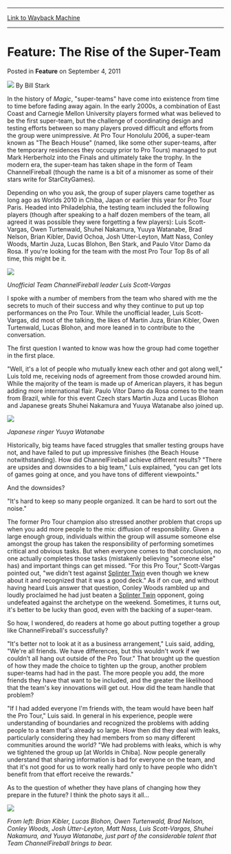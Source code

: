 
---
[Link to Wayback Machine](https://web.archive.org/web/20211021001300/https://magic.wizards.com/en/articles/archive/feature/feature-rise-super-team-2011-09-04)

[_metadata_:wayback_url]:- "https://magic.wizards.com/en/articles/archive/feature/feature-rise-super-team-2011-09-04"
[_metadata_:wayback_raw_url]:- "https://web.archive.org/web/20211021001300id_/https://magic.wizards.com/en/articles/archive/feature/feature-rise-super-team-2011-09-04"
[_metadata_:wayback_capture_timestamp]:- "2021-10-21 00:13:00+00:00"
[_metadata_:publish_date]:- "2011-09-04"
[_metadata_:description]:- "In the history of Magic, `super-teams` have come into existence from time to time before fading away again. In the early 2000s, a combination of East Coast and Carnegie Mellon University players formed what was believed to be the first super-team, but the challenge of coordinating design and testing efforts between so many players proved difficult and efforts from the group"
[_metadata_:generator]:- "Drupal 7 (http://drupal.org)"
---


Feature: The Rise of the Super-Team
===================================



 Posted in **Feature**
 on September 4, 2011 






![](https://media.magic.wizards.com/styles/auth_small/public/images/person/authorpic_BillStark.jpg)
By Bill Stark











In the history of *Magic*, "super-teams" have come into existence from time to time before fading away again. In the early 2000s, a combination of East Coast and Carnegie Mellon University players formed what was believed to be the first super-team, but the challenge of coordinating design and testing efforts between so many players proved difficult and efforts from the group were unimpressive. At Pro Tour Honolulu 2006, a super-team known as "The Beach House" (named, like some other super-teams, after the temporary residences they occupy prior to Pro Tours) managed to put Mark Herberholz into the Finals and ultimately take the trophy. In the modern era, the super-team has taken shape in the form of Team ChannelFireball (though the name is a bit of a misnomer as some of their stars write for StarCityGames).


Depending on who you ask, the group of super players came together as long ago as Worlds 2010 in Chiba, Japan or earlier this year for Pro Tour Paris. Headed into Philadelphia, the testing team included the following players (though after speaking to a half dozen members of the team, all agreed it was possible they were forgetting a few players): Luis Scott-Vargas, Owen Turtenwald, Shuhei Nakamura, Yuuya Watanabe, Brad Nelson, Brian Kibler, David Ochoa, Josh Utter-Leyton, Matt Nass, Conley Woods, Martin Juza, Lucas Blohon, Ben Stark, and Paulo Vitor Damo da Rosa. If you're looking for the team with the most Pro Tour Top 8s of all time, this might be it.




![](https://web.archive.org/web/20141216032158id_/http://archive.wizards.com/mtg/images/daily/events/ptphi11/st_lsv.jpg)

*Unofficial Team ChannelFireball leader Luis Scott-Vargas*

I spoke with a number of members from the team who shared with me the secrets to much of their success and why they continue to put up top performances on the Pro Tour. While the unofficial leader, Luis Scott-Vargas, did most of the talking, the likes of Martin Juza, Brian Kibler, Owen Turtenwald, Lucas Blohon, and more leaned in to contribute to the conversation.


The first question I wanted to know was how the group had come together in the first place.


"Well, it's a lot of people who mutually knew each other and got along well," Luis told me, receiving nods of agreement from those crowded around him. While the majority of the team is made up of American players, it has begun adding more international flair. Paulo Vitor Damo da Rosa comes to the team from Brazil, while for this event Czech stars Martin Juza and Lucas Blohon and Japanese greats Shuhei Nakamura and Yuuya Watanabe also joined up.




![](https://web.archive.org/web/20141216024901id_/http://archive.wizards.com/mtg/images/daily/events/ptphi11/st_watanabe.jpg)

*Japanese ringer Yuuya Watanabe*

Historically, big teams have faced struggles that smaller testing groups have not, and have failed to put up impressive finishes (the Beach House notwithstanding). How did ChannelFireball achieve different results? "There are upsides and downsides to a big team," Luis explained, "you can get lots of games going at once, and you have tons of different viewpoints."


And the downsides?


"It's hard to keep so many people organized. It can be hard to sort out the noise."


The former Pro Tour champion also stressed another problem that crops up when you add more people to the mix: diffusion of responsibility. Given a large enough group, individuals within the group will assume someone else amongst the group has taken the responsibility of performing sometimes critical and obvious tasks. But when everyone comes to that conclusion, no one actually completes those tasks (mistakenly believing "someone else" has) and important things can get missed. "For this Pro Tour," Scott-Vargas pointed out, "we didn't test against [Splinter Twin](https://gatherer.wizards.com/Pages/Card/Details.aspx?name=Splinter+Twin) even though we knew about it and recognized that it was a good deck." As if on cue, and without having heard Luis answer that question, Conley Woods rambled up and loudly proclaimed he had just beaten a [Splinter Twin](https://gatherer.wizards.com/Pages/Card/Details.aspx?name=Splinter+Twin) opponent, going undefeated against the archetype on the weekend. Sometimes, it turns out, it's better to be lucky than good, even with the backing of a super-team.


So how, I wondered, do readers at home go about putting together a group like ChannelFireball's successfully?


"It's better not to look at it as a business arrangement," Luis said, adding, "We're all friends. We have differences, but this wouldn't work if we couldn't all hang out outside of the Pro Tour." That brought up the question of how they made the choice to tighten up the group, another problem super-teams had had in the past. The more people you add, the more friends they have that want to be included, and the greater the likelihood that the team's key innovations will get out. How did the team handle that problem?


"If I had added everyone I'm friends with, the team would have been half the Pro Tour," Luis said. In general in his experience, people were understanding of boundaries and recognized the problems with adding people to a team that's already so large. How then did they deal with leaks, particularly considering they had members from so many different communities around the world? "We had problems with leaks, which is why we tightened the group up [at Worlds in Chiba]. Now people generally understand that sharing information is bad for everyone on the team, and that it's not good for us to work really hard only to have people who didn't benefit from that effort receive the rewards."


As to the question of whether they have plans of changing how they prepare in the future? I think the photo says it all...



![](https://web.archive.org/web/20141216033718id_/http://archive.wizards.com/mtg/images/daily/events/ptphi11/teamcfb.jpg)

*From left: Brian Kibler, Lucas Blohon, Owen Turtenwald, Brad Nelson, Conley Woods, Josh Utter-Leyton, Matt Nass, Luis Scott-Vargas, Shuhei Nakamura, and Yuuya Watanabe, just part of the considerable talent that Team ChannelFireball brings to bear.*







